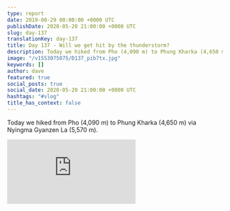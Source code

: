 ```yaml
---
type: report
date: 2019-08-29 00:00:00 +0000 UTC
publishDate: 2020-05-20 21:00:00 +0000 UTC
slug: day-137
translationKey: day-137
title: Day 137 - Will we get hit by the thunderstorm?
description: Today we hiked from Pho (4,090 m) to Phung Kharka (4,650 m) via Nyingma Gyanzen La (5,570 m).
image: "/v1553075075/D137_pib7tx.jpg"
keywords: []
author: dave
featured: true
social_posts: true
social_date: 2020-05-20 21:00:00 +0000 UTC
hashtags: "#vlog"
title_has_context: false
---
```


Today we hiked from Pho (4,090 m) to Phung Kharka (4,650 m) via Nyingma Gyanzen La (5,570 m).

<iframe src="https://www.youtube.com/embed/6Y-K_zIcjws" frameborder="0" allow="accelerometer; autoplay; encrypted-media; gyroscope; picture-in-picture" allowfullscreen></iframe>

